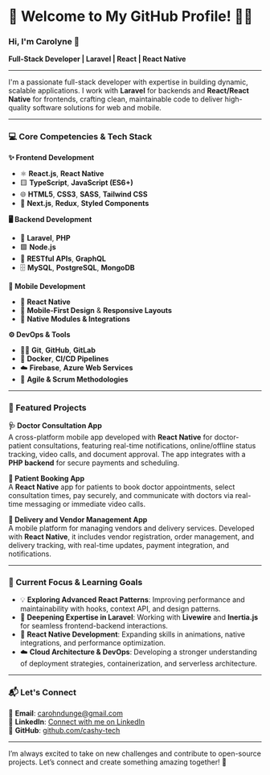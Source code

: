 
# 🌟 Welcome to My GitHub Profile! 👩‍💻

### Hi, I'm Carolyne 🌟  
**Full-Stack Developer | Laravel | React | React Native**

---

I'm a passionate full-stack developer with expertise in building dynamic, scalable applications. I work with **Laravel** for backends and **React/React Native** for frontends, crafting clean, maintainable code to deliver high-quality software solutions for web and mobile.

---

### 💻 Core Competencies & Tech Stack

**✨ Frontend Development**  
- ⚛️ **React.js**, **React Native**  
- 🟨 **TypeScript**, **JavaScript (ES6+)**  
- 🌐 **HTML5**, **CSS3**, **SASS**, **Tailwind CSS**  
- 🧩 **Next.js**, **Redux**, **Styled Components**

**🖥️ Backend Development**  
- 🐘 **Laravel**, **PHP**  
- 🟩 **Node.js**  
- 🔗 **RESTful APIs**, **GraphQL**  
- 🗄️ **MySQL**, **PostgreSQL**, **MongoDB**

**📱 Mobile Development**  
- 📱 **React Native**  
- 📐 **Mobile-First Design** & **Responsive Layouts**  
- 🔌 **Native Modules & Integrations**

**⚙️ DevOps & Tools**  
- 🧑‍💻 **Git**, **GitHub**, **GitLab**  
- 🐳 **Docker**, **CI/CD Pipelines**  
- ☁️ **Firebase**, **Azure Web Services**  
- 👥 **Agile & Scrum Methodologies**

---

### 🚀 Featured Projects

**🩺 Doctor Consultation App**  
A cross-platform mobile app developed with **React Native** for doctor-patient consultations, featuring real-time notifications, online/offline status tracking, video calls, and document approval. The app integrates with a **PHP backend** for secure payments and scheduling.

**📅 Patient Booking App**  
A **React Native** app for patients to book doctor appointments, select consultation times, pay securely, and communicate with doctors via real-time messaging or immediate video calls.

**🚚 Delivery and Vendor Management App**  
A mobile platform for managing vendors and delivery services. Developed with **React Native**, it includes vendor registration, order management, and delivery tracking, with real-time updates, payment integration, and notifications.

---

### 🌱 Current Focus & Learning Goals

- 💡 **Exploring Advanced React Patterns**: Improving performance and maintainability with hooks, context API, and design patterns.
- 💪 **Deepening Expertise in Laravel**: Working with **Livewire** and **Inertia.js** for seamless frontend-backend interactions.
- 🔧 **React Native Development**: Expanding skills in animations, native integrations, and performance optimization.
- ☁️ **Cloud Architecture & DevOps**: Developing a stronger understanding of deployment strategies, containerization, and serverless architecture.

---

### 📬 Let's Connect

📧 **Email**: [carohndunge@gmail.com](mailto:carohndunge@gmail.com)  
🔗 **LinkedIn**: [Connect with me on LinkedIn](https://www.linkedin.com/in/carol-n-432a14149/)  
🐙 **GitHub**: [github.com/cashy-tech](https://github.com/cashy-tech)  

---

I’m always excited to take on new challenges and contribute to open-source projects. Let’s connect and create something amazing together! 🚀
